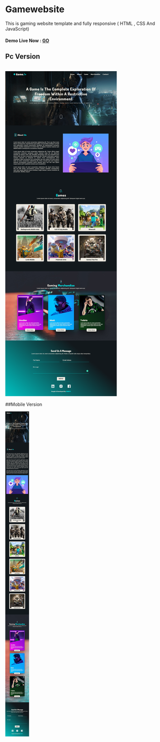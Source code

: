 # Gamewebsite
This is gaming website template and fully responsive ( HTML , CSS And JavaScript)

#### Demo Live Now : [GO](https://sm8uti.github.io/gamewebsite/)

## Pc Version

<br/>
<img src="game.png">

##Mobile Version

<img src="game-mobile.png">
